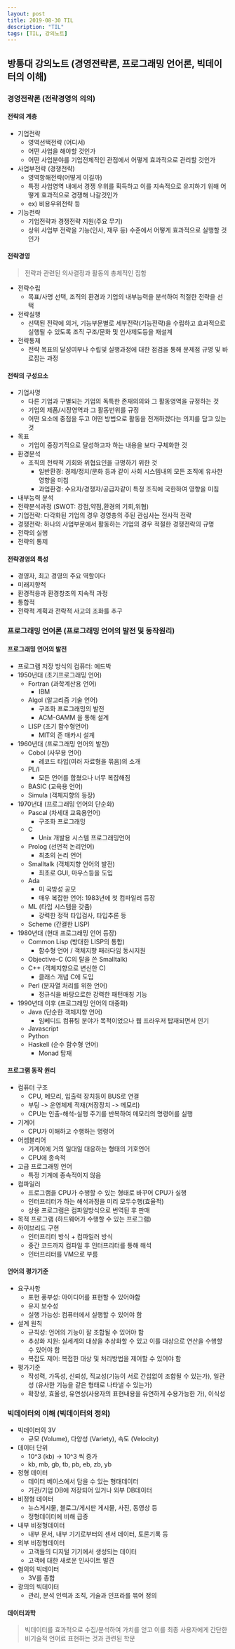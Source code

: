 ```yaml
---
layout: post
title: 2019-08-30 TIL
description: "TIL"
tags: [TIL, 강의노트]
---
```


## 방통대 강의노트 (경영전략론, 프로그래밍 언어론, 빅데이터의 이해)

### 경영전략론 (전략경영의 의의)

#### 전략의 계층

- 기업전략
  - 영역선택전략 (어디서)
  - 어떤 사업을 해야할 것인가
  - 어떤 사업분야를 기업전체적인 관점에서 어떻게 효과적으로 관리할 것인가
- 사업부전략 (경쟁전략)
  - 영역항해전략(어떻게 이길까)
  - 특정 사업영역 내에서 경쟁 우위를 획득하고 이를 지속적으로 유지하기 위해 어떻게 효과적으로 경쟁해 나갈것인가
  - ex) 비용우위전략 등
- 기능전략
  - 기업전략과 경쟁전략 지원(주요 무기)
  - 상위 사업부 전략을 기능(인사, 재무 등) 수준에서 어떻게 효과적으로 실행할 것인가

#### 전략경영

> 전략과 관련된 의사결정과 활동의 총체적인 집합

- 전략수립
  - 목표/사명 선택, 조직의 환경과 기업의 내부능력을 분석하여 적절한 전략을 선택
- 전략실행
  - 선택된 전략에 의거, 기능부문별로 세부전략(기능전략)을 수립하고 효과적으로 실행될 수 있도록 조직 구조/문화 및 인사제도등을 재설계
- 전략통제
  - 전략 목표의 달성여부나 수립및 실행과정에 대한 점검을 통해 문제점 규명 및 바로잡는 과정

#### 전략의 구성요소

- 기업사명
  - 다른 기업과 구별되는 기업의 독특한 존재의의와 그 활동영역을 규정하는 것
  - 기업의 제품/시장영역과 그 활동번위를 규정
  - 어떤 요소에 중점을 두고 어떤 방법으로 활동을 전개하겠다는 의지를 담고 있는것
- 목표
  - 기업이 중장기적으로 달성하고자 하는 내용을 보다 구체화한 것
- 환경분석
  - 조직의 전략적 기회와 위협요인을 규명하기 위한 것
    - 일반환경: 경제/정치/문화 등과 같이 사회 시스템내의 모든 조직에 유사한 영향을 미침
    - 과업환경: 수요자/경쟁자/공급자같이 특정 조직에 국한하여 영향을 미침
- 내부능력 분석
- 전략분석과정 (SWOT: 강점,약점,환경의 기회,위협)
- 기업전략: 다각화된 기업의 경우 경영층의 주된 관심사는 전사적 전략
- 경쟁전략: 하나의 사업부문에서 활동하는 기업의 경우 적절한 경쟁전략의 규명
- 전략의 실행
- 전략의 통제

#### 전략경영의 특성

- 경영자, 최고 경영의 주요 역할이다
- 미래지향적
- 환경적응과 환경창조의 지속적 과정
- 통합적
- 전략적 계획과 전략적 사고의 조화를 추구

### 프로그래밍 언어론 (프로그래밍 언어의 발전 및 동작원리)

#### 프로그래밍 언어의 발전

- 프로그램 저장 방식의 컴퓨터: 에드박
- 1950년대 (초기프로그래밍 언어)
  - Fortran (과학계산용 언어)
    - IBM
  - Algol (알고리즘 기술 언어)
    - 구조화 프로그래밍의 발전
    - ACM-GAMM 을 통해 설계
  - LISP (초기 함수형언어)
    - MIT의 존 매카시 설계
- 1960년대 (프로그래밍 언어의 발전)
  - Cobol (사무용 언어)
    - 레코드 타입(여러 자료형을 묶음)의 소개
  - PL/I
    - 모든 언어를 합쳤으나 너무 복잡해짐
  - BASIC (교육용 언어)
  - Simula (객체지향의 등장)
- 1970년대 (프로그래밍 언어의 단순화)
  - Pascal (차세대 교육용언어)
    - 구조화 프로그래밍
  - C
    - Unix 개발용 시스템 프로그래밍언어
  - Prolog (선언적 논리언어)
    - 최초의 논리 언어
  - Smalltalk (객체지향 언어의 발전)
    - 최초로 GUI, 마우스등을 도입
  - Ada
    - 미 국방성 공모
    - 매우 복잡한 언어: 1983년에 첫 컴파일러 등장
  - ML (타입 시스템을 갖춤)
    - 강력한 정적 타입검사, 타입추론 등
  - Scheme (간결한 LISP)
- 1980년대 (현대 프로그래밍 언어 등장)
  - Common Lisp (방대한 LISP의 통합)
    - 함수형 언어 / 객체지향 패러다임 동시지원
  - Objective-C (C의 탈을 쓴 Smalltalk)
  - C++ (객체지향으로 변신한 C)
    - 클래스 개념 C에 도입
  - Perl (문자열 처리를 위한 언어)
    - 정규식을 바탕으로한 강력한 패턴매칭 기능
- 1990년대 이후 (프로그래밍 언어의 대중화)
  - Java (단순한 객체지향 언어)
    - 임베디드 컴퓨팅 분야가 목적이었으나 웹 프라우저 탑재되면서 인기
  - Javascript
  - Python
  - Haskell (순수 함수형 언어)
    - Monad 탑재

#### 프로그램 동작 원리

- 컴퓨터 구조
  - CPU, 메모리, 입출력 장치등이 BUS로 연결
  - 부팅 -> 운영체제 적재(저장장치 -> 메모리)
  - CPU는 인출-해석-실행 주기를 반복하여 메모리의 명령어를 실행
- 기계어
  - CPU가 이해하고 수행하는 명령어
- 어셈블리어
  - 기계어에 거의 일대일 대응하는 형태의 기호언어
  - CPU에 종속적
- 고급 프로그래밍 언어
  - 특정 기계에 종속적이지 않음
- 컴파일러
  - 프로그램을 CPU가 수행할 수 있는 형태로 바꾸어 CPU가 실행
  - 인터프리터가 하는 해석과정을 미리 모두수행(효율적)
  - 상용 프로그램은 컴파일방식으로 번역된 후 판매
- 목적 프로그램 (하드웨어가 수행할 수 있는 프로그램)
- 하이브리드 구현
  - 인터프리터 방식 + 컴파일러 방식
  - 중간 코드까지 컴파일 후 인터프리터를 통해 해석
  - 인터프리터를 VM으로 부름

#### 언어의 평가기준

- 요구사항
  - 표현 풍부성: 아이디어를 표현할 수 있어야함
  - 유지 보수성
  - 실행 가능성: 컴퓨터에서 실행할 수 있어야 함
- 설계 원칙
  - 규칙성: 언어의 기능이 잘 조합될 수 있어야 함
  - 추상화 지원: 실세계의 대상을 추상화할 수 있고 이를 대상으로 연산을 수행할 수 있어야 함
  - 복잡도 제어: 복접한 대상 및 처리방법을 제어할 수 있어야 함
- 평가기준
  - 작성력, 가독성, 신뢰성, 직교성(기능이 서로 간섭없이 조합될 수 있는가), 일관성 (유사한 기능을 같은 형태로 나타낼 수 있는가)
  - 확장성, 효율성, 유연성(사용자의 표현내용을 유연하게 수용가능한 가), 이식성

### 빅데이터의 이해 (빅데이터의 정의)

- 빅데이터의 3V
  - 규모 (Volume), 다양성 (Variety), 속도 (Velocity)
- 데이터 단위
  - 10^3 (kb) -> 10^3 씩 증가
  - kb, mb, gb, tb, pb, eb, zb, yb
- 정형 데이터
  - 데이터 베이스에서 담을 수 있는 형태데이터
  - 기관/기업 DB에 저장되어 있거나 외부 DB데이터
- 비정형 데이터
  - 뉴스게시물, 블로그/게시판 게시물, 사진, 동영상 등
  - 정형데이터에 비해 급증
- 내부 비정형데이터
  - 내부 문서, 내부 기기로부터의 센서 데이터, 토론기록 등
- 외부 비정형데이터
  - 고객들의 디지털 기기에서 생성되는 데이터
  - 고객에 대한 새로운 인사이트 발견
- 협의의 빅데이터
  - 3V를 종합
- 광의의 빅데이터
  - 관리, 분석 인력과 조직, 기술과 인프라를 묶어 정의

#### 데이터과학

> 빅데이터를 효과적으로 수집/분석하여 가치를 얻고 이를 최종 사용자에게 간단한 비기술적 언어료 표현하는 것과 관련된 학문
